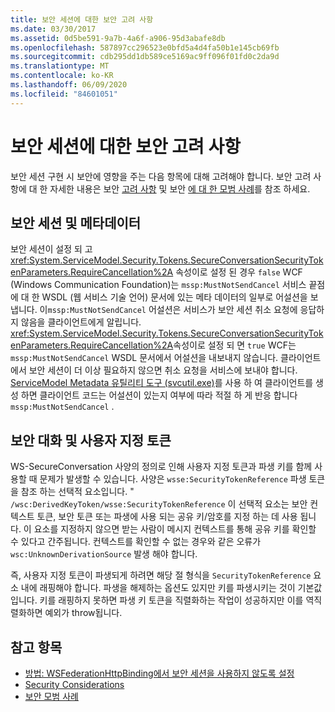 ```yaml
---
title: 보안 세션에 대한 보안 고려 사항
ms.date: 03/30/2017
ms.assetid: 0d5be591-9a7b-4a6f-a906-95d3abafe8db
ms.openlocfilehash: 587897cc296523e0bfd5a4d4fa50b1e145cb69fb
ms.sourcegitcommit: cdb295dd1db589ce5169ac9ff096f01fd0c2da9d
ms.translationtype: MT
ms.contentlocale: ko-KR
ms.lasthandoff: 06/09/2020
ms.locfileid: "84601051"
---
```

# <a name="security-considerations-for-secure-sessions"></a>보안 세션에 대한 보안 고려 사항
보안 세션 구현 시 보안에 영향을 주는 다음 항목에 대해 고려해야 합니다. 보안 고려 사항에 대 한 자세한 내용은 보안 [고려 사항](security-considerations-in-wcf.md) 및 보안 [에 대 한 모범 사례](best-practices-for-security-in-wcf.md)를 참조 하세요.  
  
## <a name="secure-sessions-and-metadata"></a>보안 세션 및 메타데이터  
 보안 세션이 설정 되 고 <xref:System.ServiceModel.Security.Tokens.SecureConversationSecurityTokenParameters.RequireCancellation%2A> 속성이로 설정 된 경우 `false` WCF (Windows Communication Foundation)는 `mssp:MustNotSendCancel` 서비스 끝점에 대 한 WSDL (웹 서비스 기술 언어) 문서에 있는 메타 데이터의 일부로 어설션을 보냅니다. 이`mssp:MustNotSendCancel` 어설션은 서비스가 보안 세션 취소 요청에 응답하지 않음을 클라이언트에게 알립니다. <xref:System.ServiceModel.Security.Tokens.SecureConversationSecurityTokenParameters.RequireCancellation%2A>속성이로 설정 되 면 `true` WCF는 `mssp:MustNotSendCancel` WSDL 문서에서 어설션을 내보내지 않습니다. 클라이언트에서 보안 세션이 더 이상 필요하지 않으면 취소 요청을 서비스에 보내야 합니다. [ServiceModel Metadata 유틸리티 도구 (svcutil.exe)](../servicemodel-metadata-utility-tool-svcutil-exe.md)를 사용 하 여 클라이언트를 생성 하면 클라이언트 코드는 어설션이 있는지 여부에 따라 적절 하 게 반응 합니다 `mssp:MustNotSendCancel` .  
  
## <a name="secure-conversations-and-custom-tokens"></a>보안 대화 및 사용자 지정 토큰  
 WS-SecureConversation 사양의 정의로 인해 사용자 지정 토큰과 파생 키를 함께 사용할 때 문제가 발생할 수 있습니다. 사양은 `wsse:SecurityTokenReference` 파생 토큰을 참조 하는 선택적 요소입니다. " `/wsc:DerivedKeyToken/wsse:SecurityTokenReference` 이 선택적 요소는 보안 컨텍스트 토큰, 보안 토큰 또는 파생에 사용 되는 공유 키/암호를 지정 하는 데 사용 됩니다. 이 요소를 지정하지 않으면 받는 사람이 메시지 컨텍스트를 통해 공유 키를 확인할 수 있다고 간주됩니다. 컨텍스트를 확인할 수 없는 경우와 같은 오류가 `wsc:UnknownDerivationSource` 발생 해야 합니다.  
  
 즉, 사용자 지정 토큰이 파생되게 하려면 해당 절 형식을 `SecurityTokenReference` 요소 내에 래핑해야 합니다. 파생을 해제하는 옵션도 있지만 키를 파생시키는 것이 기본값입니다. 키를 래핑하지 못하면 파생 키 토큰을 직렬화하는 작업이 성공하지만 이를 역직렬화하면 예외가 throw됩니다.  
  
## <a name="see-also"></a>참고 항목

- [방법: WSFederationHttpBinding에서 보안 세션을 사용하지 않도록 설정](how-to-disable-secure-sessions-on-a-wsfederationhttpbinding.md)
- [Security Considerations](security-considerations-in-wcf.md)
- [보안 모범 사례](best-practices-for-security-in-wcf.md)
